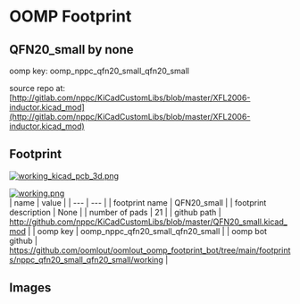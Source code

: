 # OOMP Footprint  
## QFN20_small  by none  
  
oomp key: oomp_nppc_qfn20_small_qfn20_small  
  
source repo at: [http://gitlab.com/nppc/KiCadCustomLibs/blob/master/XFL2006-inductor.kicad_mod](http://gitlab.com/nppc/KiCadCustomLibs/blob/master/XFL2006-inductor.kicad_mod)  
## Footprint  
  
[![working_kicad_pcb_3d.png](working_kicad_pcb_3d_600.png)](working_kicad_pcb_3d.png)  
  
[![working.png](working_600.png)](working.png)  
| name | value | 
| --- | --- | 
| footprint name | QFN20_small | 
| footprint description | None | 
| number of pads | 21 | 
| github path | http://github.com/nppc/KiCadCustomLibs/blob/master/QFN20_small.kicad_mod | 
| oomp key | oomp_nppc_qfn20_small_qfn20_small | 
| oomp bot github | https://github.com/oomlout/oomlout_oomp_footprint_bot/tree/main/footprints/nppc_qfn20_small_qfn20_small/working | 
## Images  
